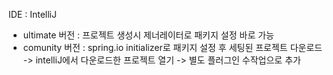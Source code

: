 IDE : IntelliJ
- ultimate 버전 : 프로젝트 생성시 제너레이터로 패키지 설정 바로 가능
- comunity 버전 : spring.io initializer로 패키지 설정 후 세팅된 프로젝트 다운로드 -> intelliJ에서 다운로드한 프로젝트 열기 -> 별도 플러그인 수작업으로 추가

